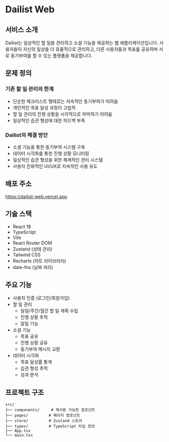 # Dailist Web

## 서비스 소개

Dailist는 일상적인 할 일을 관리하고 소셜 기능을 제공하는 웹 애플리케이션입니다. 사용자들이 자신의 일상을 더 효율적으로 관리하고, 다른 사용자들과 목표를 공유하며 서로 동기부여를 할 수 있는 플랫폼을 제공합니다.

## 문제 정의

### 기존 할 일 관리의 한계
- 단순한 체크리스트 형태로는 지속적인 동기부여가 어려움
- 개인적인 목표 달성 과정이 고립적
- 할 일 관리의 진행 상황을 시각적으로 파악하기 어려움
- 일상적인 습관 형성에 대한 피드백 부족

### Dailist의 해결 방안
- 소셜 기능을 통한 동기부여 시스템 구축
- 데이터 시각화를 통한 진행 상황 모니터링
- 일상적인 습관 형성을 위한 체계적인 관리 시스템
- 사용자 친화적인 UI/UX로 지속적인 사용 유도

## 배포 주소

https://dailist-web.vercel.app

## 기술 스택

- React 18
- TypeScript
- Vite
- React Router DOM
- Zustand (상태 관리)
- Tailwind CSS
- Recharts (차트 라이브러리)
- date-fns (날짜 처리)

## 주요 기능

- 사용자 인증 (로그인/회원가입)
- 할 일 관리
  - 일일/주간/월간 할 일 계획 수립
  - 진행 상황 추적
  - 알림 기능
- 소셜 기능
  - 목표 공유
  - 진행 상황 공유
  - 동기부여 메시지 교환
- 데이터 시각화
  - 목표 달성률 통계
  - 습관 형성 추적
  - 성과 분석

## 프로젝트 구조

```
src/
├── components/     # 재사용 가능한 컴포넌트
├── pages/         # 페이지 컴포넌트
├── store/         # Zustand 스토어
├── types/         # TypeScript 타입 정의
├── App.tsx        
└── main.tsx       
```